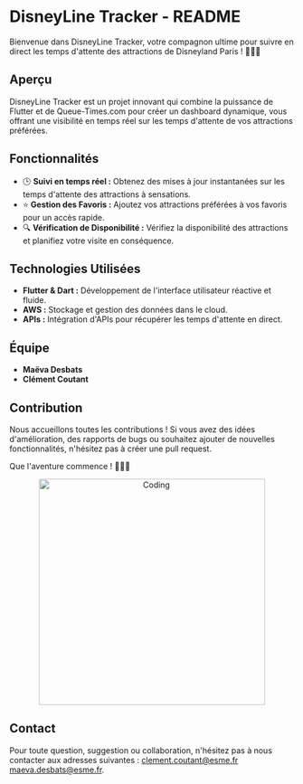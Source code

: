 # DisneyLine Tracker - README

Bienvenue dans DisneyLine Tracker, votre compagnon ultime pour suivre en direct les temps d'attente des attractions de Disneyland Paris ! 🚀🎢✨

## Aperçu

DisneyLine Tracker est un projet innovant qui combine la puissance de Flutter et de Queue-Times.com pour créer un dashboard dynamique, vous offrant une visibilité en temps réel sur les temps d'attente de vos attractions préférées.

## Fonctionnalités

- 🕒 **Suivi en temps réel :** Obtenez des mises à jour instantanées sur les temps d'attente des attractions à sensations.
- ⭐ **Gestion des Favoris :** Ajoutez vos attractions préférées à vos favoris pour un accès rapide.
- 🔍 **Vérification de Disponibilité :** Vérifiez la disponibilité des attractions et planifiez votre visite en conséquence.

## Technologies Utilisées

- **Flutter & Dart :** Développement de l'interface utilisateur réactive et fluide.
- **AWS :** Stockage et gestion des données dans le cloud.
- **APIs :** Intégration d'APIs pour récupérer les temps d'attente en direct.

## Équipe

- **Maëva Desbats**
- **Clément Coutant**

## Contribution

Nous accueillons toutes les contributions ! Si vous avez des idées d'amélioration, des rapports de bugs ou souhaitez ajouter de nouvelles fonctionnalités, n'hésitez pas à créer une pull request.

Que l'aventure commence ! 🎉🏰✨ 

<p align="center">
  <img alt="Coding" width="400" src="https://media.giphy.com/media/v1.Y2lkPTc5MGI3NjExNjQyZjVqaGE3ZGJxN3Z5N2xkdnFvMDdkYWZxYTk2OGxnc2FsbG83OSZlcD12MV9pbnRlcm5hbF9naWZfYnlfaWQmY3Q9Zw/7pjExnCBJ477y/giphy.gif">
</p>

## Contact

Pour toute question, suggestion ou collaboration, n'hésitez pas à nous contacter aux adresses suivantes : [clement.coutant@esme.fr](mailto:clement.coutant@esme.fr) [maeva.desbats@esme.fr](mailto:maeva.desbats@esme.fr).
